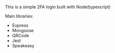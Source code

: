 This is a simple 2FA login built with Node(typescript)

Main libraries:

- Express
- Mongoose
- QRCode
- Jest
- Speakeasy
